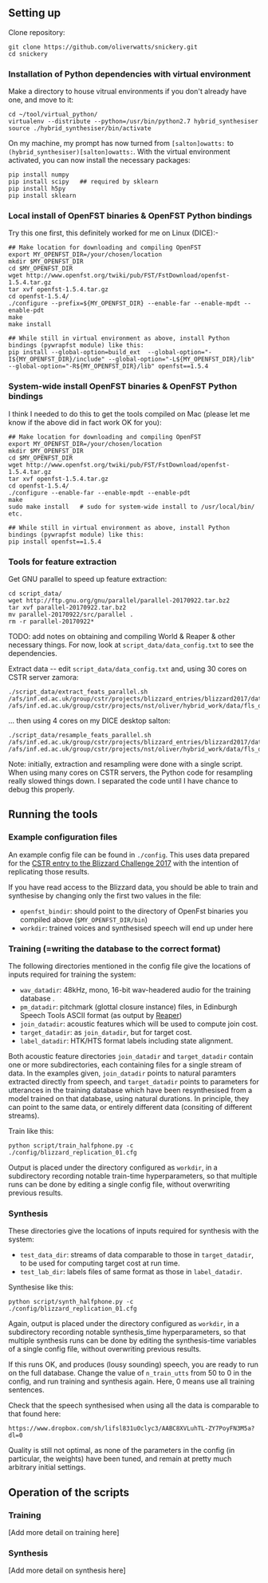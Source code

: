 ## Setting up

Clone repository:

```
git clone https://github.com/oliverwatts/snickery.git
cd snickery
```

### Installation of Python dependencies with virtual environment

Make a directory to house vitrual environments if you don't already have one, and move to it:

```
cd ~/tool/virtual_python/
virtualenv --distribute --python=/usr/bin/python2.7 hybrid_synthesiser
source ./hybrid_synthesiser/bin/activate
```

On my machine, my prompt has now turned from ```[salton]owatts:``` to  ```(hybrid_synthesiser)[salton]owatts:```. With the virtual environment activated, you can now install the necessary packages:

```
pip install numpy
pip install scipy   ## required by sklearn
pip install h5py
pip install sklearn
```



### Local install of OpenFST binaries & OpenFST Python bindings

Try this one first, this definitely worked for me on Linux (DICE):-

<!-- 
## Oliver:
export MY_OPENFST_DIR=/afs/inf.ed.ac.uk/user/o/owatts/tool/openfst_for_hybrid
 -->

```
## Make location for downloading and compiling OpenFST
export MY_OPENFST_DIR=/your/chosen/location
mkdir $MY_OPENFST_DIR
cd $MY_OPENFST_DIR
wget http://www.openfst.org/twiki/pub/FST/FstDownload/openfst-1.5.4.tar.gz
tar xvf openfst-1.5.4.tar.gz
cd openfst-1.5.4/
./configure --prefix=${MY_OPENFST_DIR} --enable-far --enable-mpdt --enable-pdt
make
make install  

## While still in virtual environment as above, install Python bindings (pywrapfst module) like this:
pip install --global-option=build_ext  --global-option="-I${MY_OPENFST_DIR}/include" --global-option="-L${MY_OPENFST_DIR}/lib" --global-option="-R${MY_OPENFST_DIR}/lib" openfst==1.5.4
```



### System-wide install OpenFST binaries & OpenFST Python bindings 

I think I needed to do this to get the tools compiled on Mac (please let me know if the above did in fact work OK for you):

```
## Make location for downloading and compiling OpenFST
export MY_OPENFST_DIR=/your/chosen/location
mkdir $MY_OPENFST_DIR
cd $MY_OPENFST_DIR
wget http://www.openfst.org/twiki/pub/FST/FstDownload/openfst-1.5.4.tar.gz
tar xvf openfst-1.5.4.tar.gz
cd openfst-1.5.4/
./configure --enable-far --enable-mpdt --enable-pdt
make
sudo make install   # sudo for system-wide install to /usr/local/bin/ etc.

## While still in virtual environment as above, install Python bindings (pywrapfst module) like this:
pip install openfst==1.5.4
```


### Tools for feature extraction

Get GNU parallel to speed up feature extraction:

```
cd script_data/
wget http://ftp.gnu.org/gnu/parallel/parallel-20170922.tar.bz2
tar xvf parallel-20170922.tar.bz2
mv parallel-20170922/src/parallel .
rm -r parallel-20170922*
```

TODO: add notes on obtaining and compiling World & Reaper & other necessary things. For now, look at  `script_data/data_config.txt` to see the dependencies.

  
<!-- # 
# ### World and Reaper:
# # zip from https://github.com/CSTR-Edinburgh/merlin
# 
# cd ~/tool/merlin-master/
#   503  cd tools/WORLD_v2/
#   504  ls
#   505  more makefile 
#   506  make
#   507  make test
#   508  ls
#   511  less makefile 
#   512  make analysis synth
#   

# 
# cd ~/tool/merlin-master/
#   503  cd tools/WORLD/
#   504  ls
#   505  more makefile 
#   506  make
#   507  make test
#   512  make analysis synth
#   
#   
#   
#   # https://github.com/google/REAPER
#   
#   cd /afs/inf.ed.ac.uk/user/o/owatts/tool/REAPER-master
# mkdir build   # In the REAPER top-level directory
# cd build
# cmake ..
# make
# 
 -->



Extract  data -- edit `script_data/data_config.txt` and, using 30 cores on CSTR server zamora:

```
./script_data/extract_feats_parallel.sh /afs/inf.ed.ac.uk/group/cstr/projects/blizzard_entries/blizzard2017/data/segmented/wav/ /afs/inf.ed.ac.uk/group/cstr/projects/nst/oliver/hybrid_work/data/fls_data
```


... then using 4 cores on my DICE desktop salton:


```
./script_data/resample_feats_parallel.sh /afs/inf.ed.ac.uk/group/cstr/projects/blizzard_entries/blizzard2017/data/segmented/wav/ /afs/inf.ed.ac.uk/group/cstr/projects/nst/oliver/hybrid_work/data/fls_data
```

Note: initially, extraction and resampling were done with a single script. When using many cores on CSTR servers, the Python code for resampling really slowed things down. I separated the code until I have chance to debug this properly.



<!-- 
./script_data/extract_feats_parallel.sh ~/sim2/oliver/slm_data_work/fls_hybrid/wav29/ ~/sim2/oliver/slm_data_work/fls_hybrid/feat_29/
 -->
## Running the tools

### Example configuration files 

An example config file can be found in `./config`. This uses data prepared for the [CSTR entry to the Blizzard Challenge 2017](http://festvox.org/blizzard/bc2017/CSTR_Blizzard2017.pdf) with the intention of replicating those results.

If you have read access to the Blizzard data, you should be able to train and synthesise by changing only the first two values in the file:
- `openfst_bindir`: should point to the directory of OpenFst binaries you compiled above (`$MY_OPENFST_DIR/bin`)
- `workdir`: trained voices and synthesised speech will end up under here


### Training (=writing the database to the correct format)

The following directories mentioned in the config file give the locations of inputs required for training the system:
- `wav_datadir`: 48kHz, mono, 16-bit wav-headered audio for the training database .
- `pm_datadir`: pitchmark (glottal closure instance) files, in Edinburgh Speech Tools ASCII format (as output by [Reaper](https://github.com/google/REAPER)) 
- `join_datadir`: acoustic features which will be used to compute join cost. 
- `target_datadir`: as `join_datadir`, but for target cost.
- `label_datadir`: HTK/HTS format labels including state alignment. 

Both acoustic feature directories `join_datadir` and `target_datadir` contain one or more subdirectories, each containing files for a single stream of data.  In the examples given, `join_datadir` points to natural paramters extracted directly from speech, and `target_datadir` points to parameters for utterances in the training database which have been resynthesised from a model trained on that database, using natural durations. In principle, they can point to the same data, or entirely different data (consiting of different streams).

Train like this:

```
python script/train_halfphone.py -c ./config/blizzard_replication_01.cfg
```

Output is placed under the directory configured as `workdir`, in a subdirectory recording notable train-time hyperparameters, so that multiple runs can be done by editing a single config file, without overwriting previous results.


### Synthesis 

These directories give the locations of inputs required for synthesis with the system:
- `test_data_dir`: streams of data comparable to those in `target_datadir`, to be used for computing target cost at run time.
- `test_lab_dir`: labels files of same format as those in `label_datadir`.

Synthesise like this:

```
python script/synth_halfphone.py -c ./config/blizzard_replication_01.cfg
```

Again, output is placed under the directory configured as `workdir`, in a subdirectory recording notable synthesis_time hyperparameters, so that multiple synthesis runs can be done by editing the synthesis-time variables of a single config file, without overwriting previous results.

If this runs OK, and produces (lousy sounding) speech, you are ready to run on the full database. Change the value of `n_train_utts` from 50 to 0 in the config, and run training and synthesis again. Here, 0 means use all training sentences.

Check that the speech synthesised when using all the data is comparable to that found here:

```
https://www.dropbox.com/sh/lifsl831u0clyc3/AABC8XVLuhTL-ZY7PoyFN3M5a?dl=0
```

Quality is still not optimal, as none of the parameters in the config (in particular, the weights) have been tuned, and remain at pretty much arbitrary initial settings. 

<!-- 
## this can be any filename substring, selecting a portion of the data ('hvd') or a single file ('AMidsummerNightsDream_001_016')
test_patterns = ['PirateAdventures_00001_00010']
 -->




## Operation of the scripts

### Training
[Add more detail on training here]

### Synthesis
[Add more detail on synthesis here]



